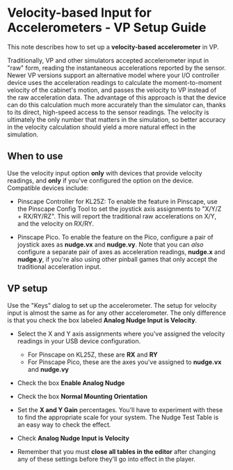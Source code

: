 # Velocity-based Input for Accelerometers - VP Setup Guide

This note describes how to set up a **velocity-based accelerometer**
in VP.

Traditionally, VP and other simulators accepted accelerometer input in
"raw" form, reading the instantaneous accelerations reported by the
sensor.  Newer VP versions support an alternative model where your I/O
controller device uses the acceleration readings to calculate the
moment-to-moment velocity of the cabinet's motion, and passes the
velocity to VP instead of the raw acceleration data.  The advantage of
this approach is that the device can do this calculation much more
accurately than the simulator can, thanks to its direct, high-speed
access to the sensor readings.  The velocity is ultimately the only
number that matters in the simulation, so better accuracy in the
velocity calculation should yield a more natural effect in the
simulation.


## When to use

Use the velocity input option **only** with devices that provide
velocity readings, and **only** if you've configured the option on the
device.  Compatible devices include:

* Pinscape Controller for KL25Z: To enable the feature in Pinscape, use the
Pinscape Config Tool to set the joystick axis assignments to "X/Y/Z + RX/RY/RZ".
This will report the traditional raw accelerations on X/Y, and the velocity
on RX/RY.

* Pinscape Pico.  To enable the feature on the Pico, configure a pair of joystick
axes as **nudge.vx** and **nudge.vy**.  Note that you can *also* configure
a separate pair of axes as acceleration readings, **nudge.x** and **nudge.y**,
if you're also using other pinball games that only accept the traditional
acceleration input.


## VP setup

Use the "Keys" dialog to set up the accelerometer.  The setup for
velocity input is almost the same as for any other accelerometer.  The
only difference is that you check the box labeled **Analog Nudge Input is Velocity**.

* Select the X and Y axis assignments where you've assigned the
velocity readings in your USB device configuration.  

  * For Pinscape on KL25Z, these are **RX** and **RY**
  * For Pinscape Pico, these are the axes you've assigned to **nudge.vx** and **nudge.vy**

* Check the box **Enable Analog Nudge**

* Check the box **Normal Mounting Orientation**

* Set the **X and Y Gain** percentages.  You'll have to experiment
with these to find the appropriate scale for your system.  The
Nudge Test Table is an easy way to check the effect.

* Check **Analog Nudge Input is Velocity**

* Remember that you must **close all tables in the editor** after changing
any of these settings before they'll go into effect in the player.


